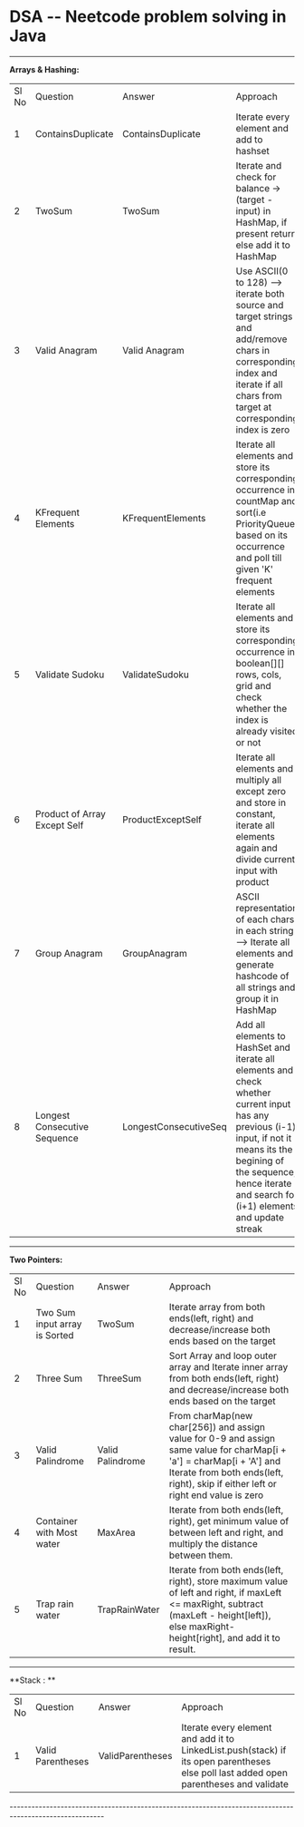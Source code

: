 <div>
<style>
	a {
      text-decoration: none;
   }
</style>
</div>

# DSA --  <a href="https://neetcode.io/roadmap">Neetcode</a> problem solving in Java

--------------------------------------------------------------------------------------------------------

**Arrays & Hashing:**

<table style="width:100%">
  <tr>
	<td>Sl No</td>
    <td>Question</td>
    <td>Answer</td>
    <td>Approach</td>
  </tr>
  <tr>
	<td>1</td>
    <td><a href="https://leetcode.com/problems/contains-duplicate/">ContainsDuplicate</a></td>
    <td><a href="https://github.com/sureshbabk19698/DataStructuresAndAlgo/blob/main/src/main/java/org/sk/arraysAndHashing/ContainsDuplicate.java">ContainsDuplicate</a></td>
    <td>Iterate every element and add to hashset</td>
  </tr>
  <tr>
	<td>2</td>
    <td><a href="https://leetcode.com/problems/two-sum/">TwoSum</a></td>
    <td><a href="https://github.com/sureshbabk19698/DataStructuresAndAlgo/blob/main/src/main/java/org/sk/arraysAndHashing/TwoSum.java">TwoSum</a></td>
    <td>Iterate and check for balance -> (target - input) in HashMap, if present return else add it to HashMap </td>
  </tr>
  <tr>
	<td>3</td>
    <td><a href="https://leetcode.com/problems/valid-anagram/">Valid Anagram</a></td>
    <td><a href="https://github.com/sureshbabk19698/DataStructuresAndAlgo/blob/main/src/main/java/org/sk/arraysAndHashing/IsAnagram.java">Valid Anagram</a></td>
    <td>Use ASCII(0 to 128) --> iterate both source and target strings and add/remove chars in corresponding index and iterate if all chars from target at corresponding index is zero</td>
  </tr>
  <tr>
	<td>4</td>
    <td><a href="https://leetcode.com/problems/top-k-frequent-elements/">KFrequent Elements</a></td>
    <td><a href="https://github.com/sureshbabk19698/DataStructuresAndAlgo/blob/main/src/main/java/org/sk/arraysAndHashing/KFrequentElements.java">KFrequentElements</a></td>
    <td>Iterate all elements and store its corresponding occurrence in countMap and sort(i.e PriorityQueue) based on its occurrence and poll till given 'K' frequent elements</td>
  </tr>
  <tr>
	<td>5</td>
    <td><a href="https://leetcode.com/problems/valid-sudoku/">Validate Sudoku</a></td>
    <td><a href="https://github.com/sureshbabk19698/DataStructuresAndAlgo/blob/main/src/main/java/org/sk/arraysAndHashing/ValidateSudoku.java">ValidateSudoku</a></td>
    <td>Iterate all elements and store its corresponding occurrence in boolean[][] rows, cols, grid and check whether the index is already visited or not</td>
  </tr>
  <tr>
	<td>6</td>
    <td><a href="https://leetcode.com/problems/product-of-array-except-self/">Product of Array Except Self</a></td>
    <td><a href="https://github.com/sureshbabk19698/DataStructuresAndAlgo/blob/main/src/main/java/org/sk/arraysAndHashing/ProductExceptSelf.java">ProductExceptSelf</a></td>
    <td>Iterate all elements and multiply all except zero and store in constant, iterate all elements again and divide current input with product</td>
  </tr>
  <tr>
	<td>7</td>
    <td><a href="https://leetcode.com/problems/group-anagrams/">Group Anagram</a></td>
    <td><a href="https://github.com/sureshbabk19698/DataStructuresAndAlgo/blob/main/src/main/java/org/sk/arraysAndHashing/GroupAnagram.java">GroupAnagram</a></td>
    <td>ASCII representation of each chars in each string --> Iterate all elements and generate hashcode of all strings and group it in HashMap</td>
  </tr>
  <tr>
	<td>8</td>
    <td><a href="https://leetcode.com/problems/longest-consecutive-sequence/">Longest Consecutive Sequence</a></td>
    <td><a href="https://github.com/sureshbabk19698/DataStructuresAndAlgo/blob/main/src/main/java/org/sk/arraysAndHashing/LongestConsecutiveSeq.java">LongestConsecutiveSeq</a></td>
    <td>Add all elements to HashSet and iterate all elements and check whether current input has any previous (i-1) input, if not it means its the begining of the sequence, hence iterate and search for (i+1) elements and update streak</td>
  </tr>
</table>
                   
--------------------------------------------------------------------------------------------------------
**Two Pointers:**

<table style="width:100%">
  <tr>
	<td>Sl No</td>
    <td>Question</td>
    <td>Answer</td>
    <td>Approach</td>
  </tr>
  <tr>
	<td>1</td>
    <td><a href="https://leetcode.com/problems/two-sum-ii-input-array-is-sorted/">Two Sum input array is Sorted</a></td>
    <td><a href="https://github.com/sureshbabk19698/DataStructuresAndAlgo/blob/main/src/main/java/org/sk/twopointers/TwoSum.java">TwoSum</a></td>
    <td>Iterate array from both ends(left, right) and decrease/increase both ends based on the target</td>
  </tr>
  <tr>
	<td>2</td>
    <td><a href="https://leetcode.com/problems/3sum/">Three Sum</a></td>
    <td><a href="https://github.com/sureshbabk19698/DataStructuresAndAlgo/blob/main/src/main/java/org/sk/twopointers/ThreeSum.java">ThreeSum</a></td>
    <td>Sort Array and loop outer array and Iterate inner array from both ends(left, right) and decrease/increase both ends based on the target</td>
  </tr>
  <tr>
	<td>3</td>
    <td><a href="https://leetcode.com/problems/valid-palindrome/">Valid Palindrome</a></td>
    <td><a href="https://github.com/sureshbabk19698/DataStructuresAndAlgo/blob/main/src/main/java/org/sk/twopointers/ValidPalindrome.java">Valid Palindrome</a></td>
    <td>From charMap(new char[256]) and assign value for 0-9 and assign same value for charMap[i + 'a'] = charMap[i + 'A'] and 
    Iterate from both ends(left, right), skip if either left or right end value is zero</td>
  </tr>
  <tr>
	<td>4</td>
    <td><a href="https://leetcode.com/problems/container-with-most-water/">Container with Most water</a></td>
    <td><a href="https://github.com/sureshbabk19698/DataStructuresAndAlgo/blob/main/src/main/java/org/sk/twopointers/MaxArea.java">MaxArea</a></td>
    <td>Iterate from both ends(left, right), get minimum value of between left and right, and multiply the distance between them.</td>
  </tr>
  <tr>
	<td>5</td>
    <td><a href="https://leetcode.com/problems/trapping-rain-water/description/">Trap rain water</a></td>
    <td><a href="https://github.com/sureshbabk19698/DataStructuresAndAlgo/blob/main/src/main/java/org/sk/twopointers/TrapRainWater.java">TrapRainWater</a></td>
    <td>Iterate from both ends(left, right), store maximum value of left and right, if maxLeft <= maxRight, subtract (maxLeft -  height[left]), else  maxRight-height[right], and add it to result.</td>
  </tr>
</table>

--------------------------------------------------------------------------------------------------------
**Stack : **

<table style="width:100%">
  <tr>
	<td>Sl No</td>
    <td>Question</td>
    <td>Answer</td>
    <td>Approach</td>
  </tr>
  <tr>
	<td>1</td>
    <td><a href="https://leetcode.com/problems/valid-parentheses/">Valid Parentheses</a></td>
    <td><a href="https://github.com/sureshbabk19698/DataStructuresAndAlgo/blob/main/src/main/java/org/sk/stack/ValidParentheses.java">ValidParentheses</a></td>
    <td>Iterate every element and add it to LinkedList.push(stack) if its open parentheses else poll last added open parentheses and validate</td>
  </tr>
 </table> 
--------------------------------------------------------------------------------------------------------